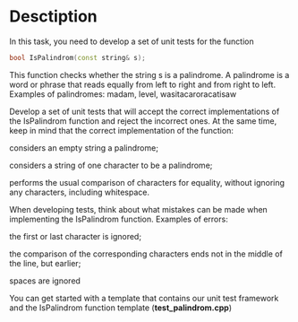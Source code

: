 # Desctiption

In this task, you need to develop a set of unit tests for the function

```c++
bool IsPalindrom(const string& s);
```
This function checks whether the string s is a palindrome. A palindrome is a word or phrase that reads equally from left to right and from right to left. Examples of palindromes: madam, level, wasitacaroracatisaw

Develop a set of unit tests that will accept the correct implementations of the IsPalindrom function and reject the incorrect ones. At the same time, keep in mind that the correct implementation of the function:

considers an empty string a palindrome;

considers a string of one character to be a palindrome;

performs the usual comparison of characters for equality, without ignoring any characters, including whitespace.

When developing tests, think about what mistakes can be made when implementing the IsPalindrom function. Examples of errors:

the first or last character is ignored;

the comparison of the corresponding characters ends not in the middle of the line, but earlier;

spaces are ignored

You can get started with a template that contains our unit test framework and the IsPalindrom function template (**test_palindrom.cpp**)
